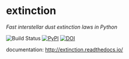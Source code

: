 extinction
==========

*Fast interstellar dust extinction laws in Python*


![Build Status](https://github.com/AmpelAstro/extinction/workflows/Python%20package/badge.svg)
[![PyPI](https://img.shields.io/pypi/v/extinction.svg?style=flat-square?pypiBaseUrl=https://gitlab.desy.de/api/v4/projects/jakob.van.santen%2Fampel-pypi-demo/packages/)](https://gitlab.desy.de/jakob.van.santen/ampel-pypi-demo/-/packages/5788)
[![DOI](https://zenodo.org/badge/DOI/10.5281/zenodo.804967.svg)](https://doi.org/10.5281/zenodo.804967)

documentation: http://extinction.readthedocs.io/
